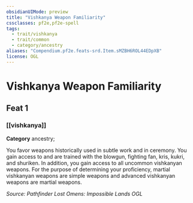 ```yaml
---
obsidianUIMode: preview
title: "Vishkanya Weapon Familiarity"
cssclasses: pf2e,pf2e-spell
tags:
  - trait/vishkanya
  - trait/common
  - category/ancestry
aliases: "Compendium.pf2e.feats-srd.Item.sMZBH6ROL44EDpXB"
license: OGL
---
```

# Vishkanya Weapon Familiarity
## Feat 1
### [[vishkanya]]

**Category** ancestry; 




You favor weapons historically used in subtle work and in ceremony. You gain access to and are trained with the blowgun, fighting fan, kris, kukri, and shuriken. In addition, you gain access to all uncommon vishkanyan weapons. For the purpose of determining your proficiency, martial vishkanyan weapons are simple weapons and advanced vishkanyan weapons are martial weapons.

*Source: Pathfinder Lost Omens: Impossible Lands*
*OGL*